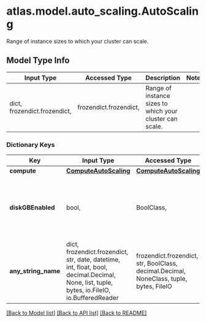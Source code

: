 # atlas.model.auto_scaling.AutoScaling

Range of instance sizes to which your cluster can scale.

## Model Type Info
Input Type | Accessed Type | Description | Notes
------------ | ------------- | ------------- | -------------
dict, frozendict.frozendict,  | frozendict.frozendict,  | Range of instance sizes to which your cluster can scale. | 

### Dictionary Keys
Key | Input Type | Accessed Type | Description | Notes
------------ | ------------- | ------------- | ------------- | -------------
**compute** | [**ComputeAutoScaling**](ComputeAutoScaling.md) | [**ComputeAutoScaling**](ComputeAutoScaling.md) |  | [optional] 
**diskGBEnabled** | bool,  | BoolClass,  | Flag that indicates whether someone enabled disk auto-scaling for this cluster. | [optional] 
**any_string_name** | dict, frozendict.frozendict, str, date, datetime, int, float, bool, decimal.Decimal, None, list, tuple, bytes, io.FileIO, io.BufferedReader | frozendict.frozendict, str, BoolClass, decimal.Decimal, NoneClass, tuple, bytes, FileIO | any string name can be used but the value must be the correct type | [optional]

[[Back to Model list]](../../README.md#documentation-for-models) [[Back to API list]](../../README.md#documentation-for-api-endpoints) [[Back to README]](../../README.md)

